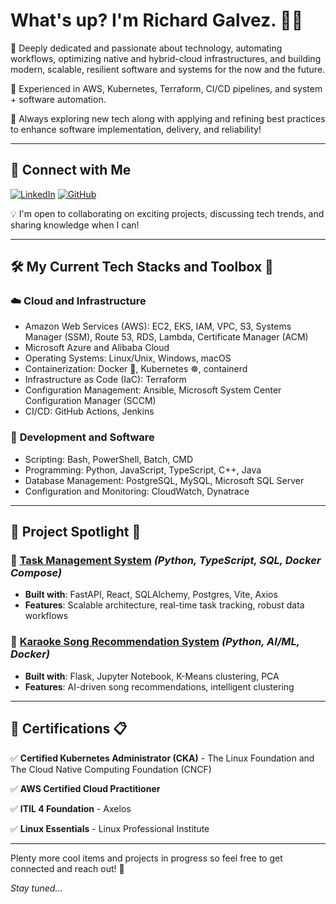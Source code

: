 # What's up? I'm Richard Galvez. 👨‍💻

🔹 Deeply dedicated and passionate about technology, automating workflows, optimizing native and hybrid-cloud infrastructures, and building modern, scalable, resilient software and systems for the now and the future.

🔹 Experienced in AWS, Kubernetes, Terraform, CI/CD pipelines, and system + software automation.

🔹 Always exploring new tech along with applying and refining best practices to enhance software implementation, delivery, and reliability!

---

## 📢 Connect with Me

[![LinkedIn](https://img.shields.io/badge/LinkedIn-Profile-blue?logo=linkedin)](https://www.linkedin.com/in/richardalbertogalvez) [![GitHub](https://img.shields.io/badge/GitHub-Profile-black?logo=github)](https://github.com/richardgalvez)

💡 I'm open to collaborating on exciting projects, discussing tech trends, and sharing knowledge when I can!

---

## 🛠 My Current Tech Stacks and Toolbox 🧰

### ☁️ **Cloud and Infrastructure**

- Amazon Web Services (AWS): EC2, EKS, IAM, VPC, S3, Systems Manager (SSM), Route 53, RDS, Lambda, Certificate Manager (ACM)
- Microsoft Azure and Alibaba Cloud
- Operating Systems: Linux/Unix, Windows, macOS
- Containerization: Docker 🐳, Kubernetes ☸, containerd
- Infrastructure as Code (IaC): Terraform
- Configuration Management: Ansible, Microsoft System Center Configuration Manager (SCCM)
- CI/CD: GitHub Actions, Jenkins

### 🔧 **Development and Software**

- Scripting: Bash, PowerShell, Batch, CMD
- Programming: Python, JavaScript, TypeScript, C++, Java
- Database Management: PostgreSQL, MySQL, Microsoft SQL Server
- Configuration and Monitoring: CloudWatch, Dynatrace 

---

## 📂 Project Spotlight 🔬

### 📌 [Task Management System](https://github.com/richardgalvez/Tasked) *(Python, TypeScript, SQL, Docker Compose)*
- **Built with**: FastAPI, React, SQLAlchemy, Postgres, Vite, Axios
- **Features**: Scalable architecture, real-time task tracking, robust data workflows

### 🎤 [Karaoke Song Recommendation System](https://github.com/richardgalvez/han-karaoke-ml) *(Python, AI/ML, Docker)*
- **Built with**: Flask, Jupyter Notebook, K-Means clustering, PCA
- **Features**: AI-driven song recommendations, intelligent clustering

---

## 📜 Certifications 📋

✅ **Certified Kubernetes Administrator (CKA)** - The Linux Foundation and The Cloud Native Computing Foundation (CNCF)

✅ **AWS Certified Cloud Practitioner**

✅ **ITIL 4 Foundation** - Axelos

✅ **Linux Essentials** - Linux Professional Institute

---

Plenty more cool items and projects in progress so feel free to get connected and reach out! 🫡

*Stay tuned...*

